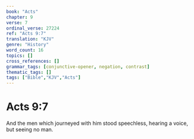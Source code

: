 ```yaml
---
book: "Acts"
chapter: 9
verse: 7
ordinal_verse: 27224
ref: "Acts 9:7"
translation: "KJV"
genre: "History"
word_count: 16
topics: []
cross_references: []
grammar_tags: [conjunctive-opener, negation, contrast]
thematic_tags: []
tags: ["Bible","KJV","Acts"]
---
```


# Acts 9:7

And the men which journeyed with him stood speechless, hearing a voice, but seeing no man.
